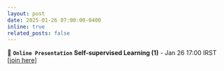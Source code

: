 ```yaml
---
layout: post
date: 2025-01-26 07:00:00-0400
inline: true
related_posts: false
---
```


📢 **`Online Presentation`** **Self-supervised Learning (1)** - Jan 26 17:00 IRST [[join here](meet.google.com/xae-vjdc-cfi)]
